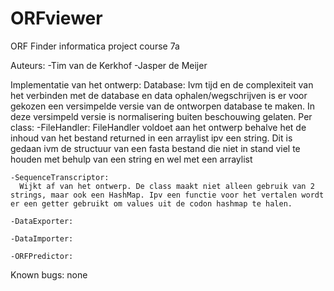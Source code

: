 # ORFviewer
ORF Finder informatica project course 7a

Auteurs:  -Tim van de Kerkhof
          -Jasper de Meijer

Implementatie van het ontwerp:
  Database:
    Ivm tijd en de complexiteit van het verbinden met de database en data ophalen/wegschrijven is er voor gekozen een versimpelde versie van de ontworpen database te maken. In deze versimpeld versie is normalisering buiten beschouwing gelaten.
  Per class:
    -FileHandler:
      FileHandler voldoet aan het ontwerp behalve het de inhoud van het bestand returned in een arraylist ipv een string. Dit is gedaan ivm de structuur van een fasta bestand die niet in stand viel te houden met behulp van een string en wel met een arraylist

    -SequenceTranscriptor:
      Wijkt af van het ontwerp. De class maakt niet alleen gebruik van 2 strings, maar ook een HashMap. Ipv een functie voor het vertalen wordt er een getter gebruikt om values uit de codon hashmap te halen.

    -DataExporter:

    -DataImporter:

    -ORFPredictor:





Known bugs:
none
